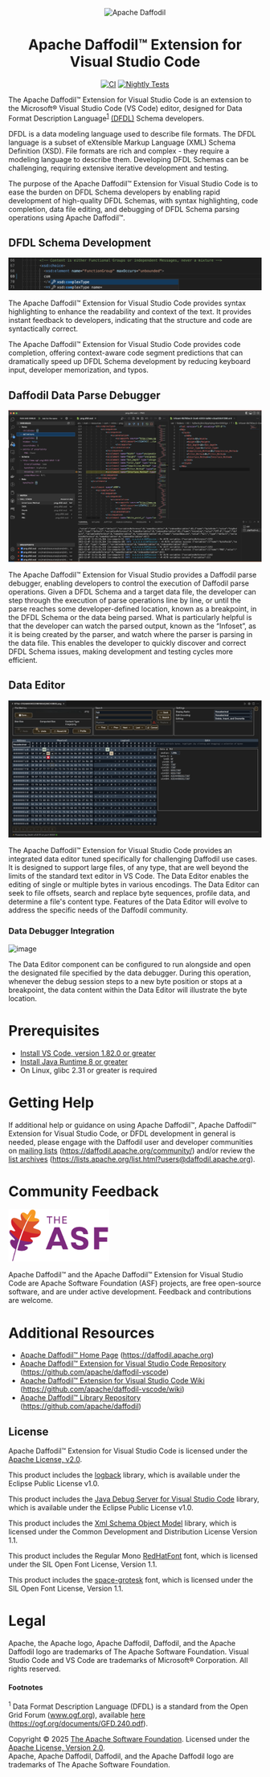 <!--
  Licensed to the Apache Software Foundation (ASF) under one or more
  contributor license agreements.  See the NOTICE file distributed with
  this work for additional information regarding copyright ownership.
  The ASF licenses this file to You under the Apache License, Version 2.0
  (the "License"); you may not use this file except in compliance with
  the License.  You may obtain a copy of the License at

      http://www.apache.org/licenses/LICENSE-2.0

  Unless required by applicable law or agreed to in writing, software
  distributed under the License is distributed on an "AS IS" BASIS,
  WITHOUT WARRANTIES OR CONDITIONS OF ANY KIND, either express or implied.
  See the License for the specific language governing permissions and
  limitations under the License.
-->


<div align="center">

![Apache Daffodil](https://daffodil.apache.org/assets/themes/apache/img/apache-daffodil-logo.png)

# Apache Daffodil™ Extension for Visual Studio Code

[![CI](https://github.com/apache/daffodil-vscode/workflows/CI/badge.svg)](https://github.com/apache/daffodil-vscode/actions/workflows/CI.yml)
[![Nightly Tests](https://github.com/apache/daffodil-vscode/actions/workflows/nightly.yml/badge.svg)](https://github.com/apache/daffodil-vscode/actions/workflows/nightly.yml)

</div>

The Apache Daffodil™ Extension for Visual Studio Code is an extension to the Microsoft® Visual Studio Code (VS Code) editor, designed for Data Format Description Language<sup><a href="#footnotes">1</a></sup> [(DFDL)](https://daffodil.apache.org/docs/dfdl/) Schema developers. 

DFDL is a data modeling language used to describe file formats. The DFDL language is a subset of eXtensible Markup Language (XML) Schema Definition (XSD). File formats are rich and complex - they require a modeling language to describe them. Developing DFDL Schemas can be challenging, requiring extensive iterative development and testing.

The purpose of the Apache Daffodil™ Extension for Visual Studio Code is to ease the burden on DFDL Schema developers by enabling rapid development of high-quality DFDL Schemas, with syntax highlighting, code completion, data file editing, and debugging of DFDL Schema parsing operations using Apache Daffodil™.

## DFDL Schema Development

![image](images/schema-dev.png)

The Apache Daffodil™ Extension for Visual Studio Code provides syntax highlighting to enhance the readability and context of the text. It provides instant feedback to developers, indicating that the structure and code are syntactically correct.

The Apache Daffodil™ Extension for Visual Studio Code provides code completion, offering context-aware code segment predictions that can dramatically speed up DFDL Schema development by reducing keyboard input, developer memorization, and typos.

## Daffodil Data Parse Debugger

![image 2](images/data-parse-debugger.png)

The Apache Daffodil™ Extension for Visual Studio provides a Daffodil parse debugger, enabling developers to control the execution of Daffodil parse operations. Given a DFDL Schema and a target data file, the developer can step through the execution of parse operations line by line, or until the parse reaches some developer-defined location, known as a breakpoint, in the DFDL Schema or the data being parsed. What is particularly helpful is that the developer can watch the parsed output, known as the “Infoset”, as it is being created by the parser, and watch where the parser is parsing in the data file. This enables the developer to quickly discover and correct DFDL Schema issues, making development and testing cycles more efficient.

## Data Editor

![image 3](images/DE-brief.png)

The Apache Daffodil™ Extension for Visual Studio Code provides an integrated data editor tuned specifically for challenging Daffodil use cases. It is designed to support large files, of any type, that are well beyond the limits of the standard text editor in VS Code. The Data Editor enables the editing of single or multiple bytes in various encodings. The Data Editor can seek to file offsets, search and replace byte sequences, profile data, and determine a file's content type. Features of the Data Editor will evolve to address the specific needs of the Daffodil community.

### Data Debugger Integration
![image](https://github.com/apache/daffodil-vscode/assets/30351915/7f906c91-83bc-454e-a164-4dad51842887)

The Data Editor component can be configured to run alongside and open the designated file specified by the data debugger. During this operation, whenever the debug session steps to a new byte position or stops at a breakpoint, the data content within the Data Editor will illustrate the byte location.

# Prerequisites

* [Install VS Code, version 1.82.0 or greater](https://code.visualstudio.com/download)
* [Install Java Runtime 8 or greater](https://docs.oracle.com/goldengate/1212/gg-winux/GDRAD/java.htm#BGBFJHAB)
* On Linux, glibc 2.31 or greater is required

# Getting Help

If additional help or guidance on using Apache Daffodil™, Apache Daffodil™ Extension for Visual Studio Code, or DFDL development in general is needed, please engage with the Daffodil user and developer communities on [mailing lists](https://daffodil.apache.org/community/) (https://daffodil.apache.org/community/) and/or review the [list archives](https://lists.apache.org/list.html?users@daffodil.apache.org) (https://lists.apache.org/list.html?users@daffodil.apache.org).

# Community Feedback

<img src="images/asf_logo_wide.png" width="200" alt="Apache Software Foundation Logo">

Apache Daffodil™ and the Apache Daffodil™ Extension for Visual Studio Code are Apache Software Foundation (ASF) projects, are free open-source software, and are under active development. Feedback and contributions are welcome.

# Additional Resources
* [Apache Daffodil™ Home Page](https://daffodil.apache.org) (https://daffodil.apache.org)
* [Apache Daffodil™ Extension for Visual Studio Code Repository](https://github.com/apache/daffodil-vscode) (https://github.com/apache/daffodil-vscode)
* [Apache Daffodil™ Extension for Visual Studio Code Wiki](https://github.com/apache/daffodil-vscode/wiki) (https://github.com/apache/daffodil-vscode/wiki)
* [Apache Daffodil™ Library Repository](https://github.com/apache/daffodil) (https://github.com/apache/daffodil)

## License

Apache Daffodil™ Extension for Visual Studio Code is licensed under the [Apache License, v2.0].

[Apache License, v2.0]: https://www.apache.org/licenses/LICENSE-2.0
[GitHub Issues]: https://github.com/apache/daffodil-vscode/issues

This product includes the [logback](https://github.com/qos-ch/logback) library, which is available under the Eclipse Public License v1.0.

This product includes the [Java Debug Server for Visual Studio Code](https://github.com/microsoft/java-debug) library, which is available under the Eclipse Public License v1.0.

This product includes the [Xml Schema Object Model](https://github.com/kohsuke/xsom) library, which is licensed under the Common Development and Distribution License Version 1.1.

This product includes the Regular Mono [RedHatFont](https://github.com/RedHatOfficial/RedHatFont) font, which is licensed under the SIL Open Font License, Version 1.1.

This product includes the [space-grotesk](https://github.com/floriankarsten/space-grotesk) font, which is licensed under the SIL Open Font License, Version 1.1.

# Legal

Apache, the Apache logo, Apache Daffodil, Daffodil, and the Apache Daffodil logo are trademarks of The Apache Software Foundation.  Visual Studio Code and VS Code are trademarks of Microsoft® Corporation. All rights reserved.

#### Footnotes

<sup>1</sup> Data Format Description Language (DFDL) is a standard from the Open Grid Forum (www.ogf.org), available [here](https://ogf.org/documents/GFD.240.pdf) (https://ogf.org/documents/GFD.240.pdf).


Copyright © 2025 [The Apache Software Foundation](https://www.apache.org/). Licensed under the [Apache License, Version 2.0](https://www.apache.org/licenses/LICENSE-2.0). 
<br/>
Apache, Apache Daffodil, Daffodil, and the Apache Daffodil logo are trademarks of The Apache Software Foundation.
